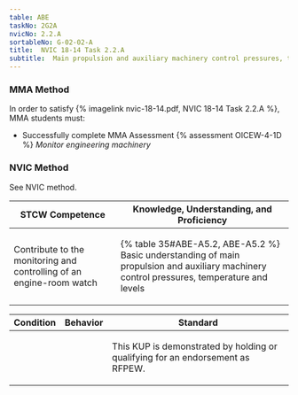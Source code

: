 ```yaml
---
table: ABE
taskNo: 2G2A
nvicNo: 2.2.A 
sortableNo: G-02-02-A
title:  NVIC 18-14 Task 2.2.A
subtitle:  Main propulsion and auxiliary machinery control pressures, temperature and levels
---
```



### MMA Method

In order to satisfy  {% imagelink nvic-18-14.pdf, NVIC 18-14 Task 2.2.A %}, MMA students must:

* Successfully complete MMA Assessment {% assessment OICEW-4-1D %} *Monitor engineering machinery*


### NVIC Method

<a onclick="togglevisibility('nvic_methods')" >See NVIC method.</a>

<div id='nvic_methods' class='hide'>

<table>
<thead>
<tr>
<th class='forty'> STCW Competence </th>
<th class='sixty'> Knowledge, Understanding, and Proficiency </th>
</tr>
</thead>




<tbody>
<tr><td markdown='1'>

Contribute to the monitoring and controlling of an engine-room watch

</td><td markdown='1'>

{% table 35#ABE-A5.2, ABE-A5.2 %} Basic understanding of main propulsion and auxiliary machinery control pressures, temperature and levels

</td></tr>


</tbody>
</table>


<table>
<thead>
<tr><th class='twenty'>  Condition </th><th class='twenty'> Behavior </th><th  class='sixty'>Standard </th></tr>
</thead>
<tbody >



<tr><td markdown='1'>


</td><td markdown='1'>


<br>

<div class="tooltip" markdown='1'>



</div>


</td><td markdown='1'>

This KUP is demonstrated by holding or qualifying for an endorsement as RFPEW. 

</td></tr>
</tbody>
</table>
</div>
